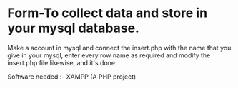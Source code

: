 # Form-To collect data and store in your mysql database.

Make a account in mysql and connect the insert.php with the name that you give in your mysql, enter every row name as required and modify the insert.php file likewise, and it's done.

Software needed :- XAMPP 
(A PHP project)
